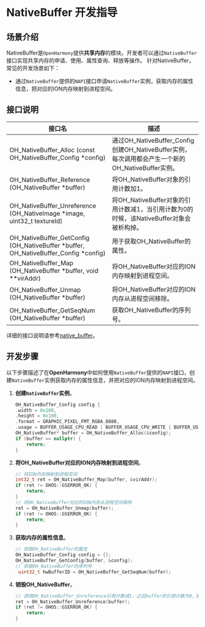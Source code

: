 # NativeBuffer 开发指导

## 场景介绍

NativeBuffer是`OpenHarmony`提供**共享内存**的模块。开发者可以通过`NativeBuffer`接口实现共享内存的申请、使用、属性查询、释放等操作。
针对NativeBuffer，常见的开发场景如下：

* 通过`NativeBuffer`提供的`NAPI`接口申请`NativeBuffer`实例，获取内存的属性信息，把对应的ION内存映射到进程空间。

## 接口说明

| 接口名 | 描述 | 
| -------- | -------- |
| OH_NativeBuffer_Alloc (const OH_NativeBuffer_Config \*config) | 通过OH_NativeBuffer_Config创建OH_NativeBuffer实例，每次调用都会产生一个新的OH_NativeBuffer实例。 | 
| OH_NativeBuffer_Reference (OH_NativeBuffer \*buffer) | 将OH_NativeBuffer对象的引用计数加1。 | 
| OH_NativeBuffer_Unreference (OH_NativeImage \*image, uint32_t textureId) | 将OH_NativeBuffer对象的引用计数减1，当引用计数为0的时候，该NativeBuffer对象会被析构掉。 | 
| OH_NativeBuffer_GetConfig (OH_NativeBuffer \*buffer, OH_NativeBuffer_Config \*config) | 用于获取OH_NativeBuffer的属性。 | 
| OH_NativeBuffer_Map (OH_NativeBuffer \*buffer, void \*\*virAddr) | 将OH_NativeBuffer对应的ION内存映射到进程空间。 | 
| OH_NativeBuffer_Unmap (OH_NativeBuffer \*buffer) | 将OH_NativeBuffer对应的ION内存从进程空间移除。 | 
| OH_NativeBuffer_GetSeqNum (OH_NativeBuffer \*buffer) | 获取OH_NativeBuffer的序列号。 | 

详细的接口说明请参考[native_buffer](../reference/native-apis/_o_h___native_buffer.md)。

## 开发步骤

以下步骤描述了在**OpenHarmony**中如何使用`NativeBuffer`提供的`NAPI`接口，创建`NativeBuffer`实例获取内存的属性信息，并把对应的ION内存映射到进程空间。

1. **创建`NativeBuffer`实例**。
    ```c++
    OH_NativeBuffer_Config config {
    .width = 0x100,
    .height = 0x100,
    .format = GRAPHIC_PIXEL_FMT_RGBA_8888,
    .usage = BUFFER_USAGE_CPU_READ | BUFFER_USAGE_CPU_WRITE | BUFFER_USAGE_MEM_DMA};
    OH_NativeBuffer* buffer = OH_NativeBuffer_Alloc(&config);
    if (buffer == nullptr) {
        return;
    }
    ```
   
2. **将OH_NativeBuffer对应的ION内存映射到进程空间**。
    ```c++
    // 将ION内存映射到进程空间
    int32_t ret = OH_NativeBuffer_Map(buffer, &virAddr);
    if (ret != OHOS::GSERROR_OK) {
        return;
    }
    // 将OH_NativeBuffer对应的ION内存从进程空间移除
    ret = OH_NativeBuffer_Unmap(buffer);
    if (ret != OHOS::GSERROR_OK) {
        return;
    }
    ```

3. **获取内存的属性信息**。
    ```c++
    // 获取OH_NativeBuffer的属性
    OH_NativeBuffer_Config config = {};
    OH_NativeBuffer_GetConfig(buffer, &config);
    // 获取OH_NativeBuffer的序列号
     uint32_t hwBufferID = OH_NativeBuffer_GetSeqNum(buffer);
    ```

4. **销毁OH_NativeBuffer**。
    ```c++
    // 调用OH_NativeBuffer_Unreference引用计数减1，之后buffer的引用计数为0，buffer会销毁
    ret = OH_NativeBuffer_Unreference(buffer);
    if (ret != OHOS::GSERROR_OK) {
        return;
    }
    ```